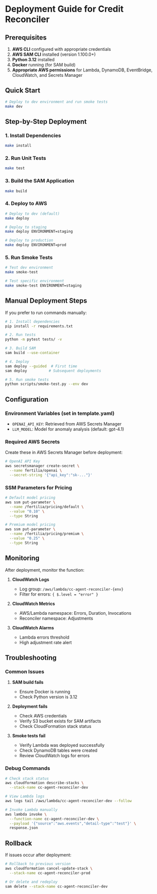 # Deployment Guide for Credit Reconciler

## Prerequisites

1. **AWS CLI** configured with appropriate credentials
2. **AWS SAM CLI** installed (version 1.100.0+)
3. **Python 3.12** installed
4. **Docker** running (for SAM build)
5. **Appropriate AWS permissions** for Lambda, DynamoDB, EventBridge, CloudWatch, and Secrets Manager

## Quick Start

```bash
# Deploy to dev environment and run smoke tests
make dev
```

## Step-by-Step Deployment

### 1. Install Dependencies
```bash
make install
```

### 2. Run Unit Tests
```bash
make test
```

### 3. Build the SAM Application
```bash
make build
```

### 4. Deploy to AWS
```bash
# Deploy to dev (default)
make deploy

# Deploy to staging
make deploy ENVIRONMENT=staging

# Deploy to production
make deploy ENVIRONMENT=prod
```

### 5. Run Smoke Tests
```bash
# Test dev environment
make smoke-test

# Test specific environment
make smoke-test ENVIRONMENT=staging
```

## Manual Deployment Steps

If you prefer to run commands manually:

```bash
# 1. Install dependencies
pip install -r requirements.txt

# 2. Run tests
python -m pytest tests/ -v

# 3. Build SAM
sam build --use-container

# 4. Deploy
sam deploy --guided  # First time
sam deploy          # Subsequent deployments

# 5. Run smoke tests
python scripts/smoke-test.py --env dev
```

## Configuration

### Environment Variables (set in template.yaml)
- `OPENAI_API_KEY`: Retrieved from AWS Secrets Manager
- `LLM_MODEL`: Model for anomaly analysis (default: gpt-4.1)

### Required AWS Secrets
Create these in AWS Secrets Manager before deployment:
```bash
# OpenAI API Key
aws secretsmanager create-secret \
  --name fertilia/openai \
  --secret-string '{"api_key":"sk-..."}'
```

### SSM Parameters for Pricing
```bash
# Default model pricing
aws ssm put-parameter \
  --name /fertilia/pricing/default \
  --value "0.10" \
  --type String

# Premium model pricing
aws ssm put-parameter \
  --name /fertilia/pricing/premium \
  --value "0.25" \
  --type String
```

## Monitoring

After deployment, monitor the function:

1. **CloudWatch Logs**
   - Log group: `/aws/lambda/cc-agent-reconciler-{env}`
   - Filter for errors: `{ $.level = "error" }`

2. **CloudWatch Metrics**
   - AWS/Lambda namespace: Errors, Duration, Invocations
   - Reconciler namespace: Adjustments

3. **CloudWatch Alarms**
   - Lambda errors threshold
   - High adjustment rate alert

## Troubleshooting

### Common Issues

1. **SAM build fails**
   - Ensure Docker is running
   - Check Python version is 3.12

2. **Deployment fails**
   - Check AWS credentials
   - Verify S3 bucket exists for SAM artifacts
   - Check CloudFormation stack status

3. **Smoke tests fail**
   - Verify Lambda was deployed successfully
   - Check DynamoDB tables were created
   - Review CloudWatch logs for errors

### Debug Commands

```bash
# Check stack status
aws cloudformation describe-stacks \
  --stack-name cc-agent-reconciler-dev

# View Lambda logs
aws logs tail /aws/lambda/cc-agent-reconciler-dev --follow

# Invoke Lambda manually
aws lambda invoke \
  --function-name cc-agent-reconciler-dev \
  --payload '{"source":"aws.events","detail-type":"test"}' \
  response.json
```

## Rollback

If issues occur after deployment:

```bash
# Rollback to previous version
aws cloudformation cancel-update-stack \
  --stack-name cc-agent-reconciler-prod

# Or delete and redeploy
sam delete --stack-name cc-agent-reconciler-dev
```